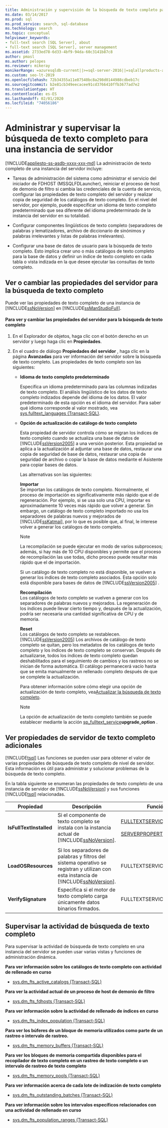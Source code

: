 ```yaml
---
title: Administración y supervisión de la búsqueda de texto completo para una instancia de SQL Server
ms.date: 03/14/2017
ms.prod: sql
ms.prod_service: search, sql-database
ms.technology: search
ms.topic: conceptual
helpviewer_keywords:
- full-text search [SQL Server], about
- full-text search [SQL Server], server management
ms.assetid: 2733ed78-6d33-4bf9-94da-60c3141b87c8
author: pmasl
ms.author: pelopes
ms.reviewer: mikeray
monikerRange: =azuresqldb-current||>=sql-server-2016||=sqlallproducts-allversions||>=sql-server-linux-2017||=azuresqldb-mi-current
ms.custom: seo-lt-2019
ms.openlocfilehash: 72b34355a11e87540bc8a298d0144988cdbeb17c
ms.sourcegitcommit: b2e81cb349eecacee91cd3766410ffb3677ad7e2
ms.translationtype: HT
ms.contentlocale: es-ES
ms.lasthandoff: 02/01/2020
ms.locfileid: "74056186"
---
```

# <a name="manage-and-monitor-full-text-search-for-a-server-instance"></a>Administrar y supervisar la búsqueda de texto completo para una instancia de servidor
[!INCLUDE[appliesto-ss-asdb-xxxx-xxx-md](../../includes/appliesto-ss-asdb-xxxx-xxx-md.md)]
  La administración de texto completo de una instancia del servidor incluye:  
  
-   Tareas de administración del sistema como administrar el servicio del iniciador de FDHOST (MSSQLFDLauncher), reiniciar el proceso de host de demonio de filtro si cambia las credenciales de la cuenta de servicio, configurar las propiedades de texto completo del servidor y realizar copia de seguridad de los catálogos de texto completo. En el nivel del servidor, por ejemplo, puede especificar un idioma de texto completo predeterminado que sea diferente del idioma predeterminado de la instancia del servidor en su totalidad.  
  
-   Configurar componentes lingüísticos de texto completo (separadores de palabras y lematizadores, archivo de diccionario de sinónimos y palabras irrelevantes y listas de palabras irrelevantes).  
  
-   Configurar una base de datos de usuario para la búsqueda de texto completo. Esto implica crear uno o más catálogos de texto completo para la base de datos y definir un índice de texto completo en cada tabla o vista indizada en la que desee ejecutar las consultas de texto completo.  
  
##  <a name="props"></a> Ver o cambiar las propiedades del servidor para la búsqueda de texto completo  
 Puede ver las propiedades de texto completo de una instancia de [!INCLUDE[ssNoVersion](../../includes/ssnoversion-md.md)] en [!INCLUDE[ssManStudioFull](../../includes/ssmanstudiofull-md.md)].  
  
#### <a name="to-view-and-change-server-properties-for-full-text-search"></a>Para ver y cambiar las propiedades del servidor para la búsqueda de texto completo  
  
1.  En el Explorador de objetos, haga clic con el botón derecho en un servidor y luego haga clic en **Propiedades**.  
  
2.  En el cuadro de diálogo **Propiedades del servidor** , haga clic en la página **Avanzadas** para ver información del servidor sobre la búsqueda de texto completo. Las propiedades de texto completo son las siguientes:  

    -   **Idioma de texto completo predeterminado**  
  
         Especifica un idioma predeterminado para las columnas indizadas de texto completo. El análisis lingüístico de los datos de texto completo indizados depende del idioma de los datos. El valor predeterminado de esta opción es el idioma del servidor. Para saber qué idioma corresponde al valor mostrado, vea [sys.fulltext_languages &#40;Transact-SQL&#41;](../../relational-databases/system-catalog-views/sys-fulltext-languages-transact-sql.md).  
  
    -   **Opción de actualización de catálogo de texto completo**  
  
         Esta propiedad de servidor controla cómo se migran los índices de texto completo cuando se actualiza una base de datos de [!INCLUDE[ssVersion2005](../../includes/ssversion2005-md.md)] a una versión posterior. Esta propiedad se aplica a la actualización al adjuntar una base de datos, restaurar una copia de seguridad de base de datos, restaurar una copia de seguridad de archivo o copiar la base de datos mediante el Asistente para copiar bases de datos.  
  
         Las alternativas son las siguientes:  
  
         **Importar**  
         Se importan los catálogos de texto completo. Normalmente, el proceso de importación es significativamente más rápido que el de regeneración. Por ejemplo, si se usa solo una CPU, importar es aproximadamente 10 veces más rápido que volver a generar. Sin embargo, un catálogo de texto completo importado no usa los separadores de palabras nuevos y mejorados de [!INCLUDE[ssKatmai](../../includes/sskatmai-md.md)], por lo que es posible que, al final, le interese volver a generar los catálogos de texto completo.  
  
        > [!NOTE]  
        >  La recompilación se puede ejecutar en modo de varios subprocesos; además, si hay más de 10 CPU disponibles y permite que el proceso de recompilación las use todas, dicho proceso puede resultar más rápido que el de importación.  
  
         Si un catálogo de texto completo no está disponible, se vuelven a generar los índices de texto completo asociados. Esta opción solo está disponible para bases de datos de [!INCLUDE[ssVersion2005](../../includes/ssversion2005-md.md)] .  
  
         **Recompilación**  
         Los catálogos de texto completo se vuelven a generar con los separadores de palabras nuevos y mejorados. La regeneración de los índices puede llevar cierto tiempo y, después de la actualización, podría ser necesaria una cantidad significativa de CPU y de memoria.  
  
         **Reset**  
         Los catálogos de texto completo se restablecen. [!INCLUDE[ssVersion2005](../../includes/ssversion2005-md.md)] Los archivos de catálogo de texto completo se quitan, pero los metadatos de los catálogos de texto completo y los índices de texto completo se conservan. Después de actualizarse, todos los índices de texto completo quedan deshabilitados para el seguimiento de cambios y los rastreos no se inician de forma automática. El catálogo permanecerá vacío hasta que se emita manualmente un rellenado completo después de que se complete la actualización.  
  
         Para obtener información sobre cómo elegir una opción de actualización de texto completo, vea[Actualizar la búsqueda de texto completo](../../relational-databases/search/upgrade-full-text-search.md).  
  
        > [!NOTE]  
        >  La opción de actualización de texto completo también se puede establecer mediante la acción [sp_fulltext_service](../../relational-databases/system-stored-procedures/sp-fulltext-service-transact-sql.md)**upgrade_option** .  
  
##  <a name="metadata"></a> Ver propiedades de servidor de texto completo adicionales  
 [!INCLUDE[tsql](../../includes/tsql-md.md)] Las funciones se pueden usar para obtener el valor de varias propiedades de búsqueda de texto completo de nivel de servidor. Esta información es útil para administrar y solucionar problemas de la búsqueda de texto completo.  
  
 En la tabla siguiente se enumeran las propiedades de texto completo de una instancia de servidor de [!INCLUDE[ssNoVersion](../../includes/ssnoversion-md.md)] y sus funciones [!INCLUDE[tsql](../../includes/tsql-md.md)] relacionadas.  
  
|Propiedad|Descripción|Función|  
|--------------|-----------------|--------------|  
|**IsFullTextInstalled**|Si el componente de texto completo se instala con la instancia actual de [!INCLUDE[ssNoVersion](../../includes/ssnoversion-md.md)].|[FULLTEXTSERVICEPROPERTY](../../t-sql/functions/fulltextserviceproperty-transact-sql.md)<br /><br /> [SERVERPROPERTY](../../t-sql/functions/serverproperty-transact-sql.md)|  
||||  
|**LoadOSResources**|Si los separadores de palabras y filtros del sistema operativo se registran y utilizan con esta instancia de [!INCLUDE[ssNoVersion](../../includes/ssnoversion-md.md)].|FULLTEXTSERVICEPROPERTY|  
|**VerifySignature**|Especifica si el motor de texto completo carga únicamente datos binarios firmados.|FULLTEXTSERVICEPROPERTY|  
  
##  <a name="monitor"></a> Supervisar la actividad de búsqueda de texto completo  
 Para supervisar la actividad de búsqueda de texto completo en una instancia del servidor se pueden usar varias vistas y funciones de administración dinámica.  
  
 **Para ver información sobre los catálogos de texto completo con actividad de rellenado en curso**  
  
-   [sys.dm_fts_active_catalogs &#40;Transact-SQL&#41;](../../relational-databases/system-dynamic-management-views/sys-dm-fts-active-catalogs-transact-sql.md)  
  
 **Para ver la actividad actual de un proceso de host de demonio de filtro**  
  
-   [sys.dm_fts_fdhosts &#40;Transact-SQL&#41;](../../relational-databases/system-dynamic-management-views/sys-dm-fts-fdhosts-transact-sql.md)  
  
 **Para ver información sobre la actividad de rellenado de índices en curso**  
  
-   [sys.dm_fts_index_population &#40;Transact-SQL&#41;](../../relational-databases/system-dynamic-management-views/sys-dm-fts-index-population-transact-sql.md)  
  
 **Para ver los búferes de un bloque de memoria utilizados como parte de un rastreo o intervalo de rastreo.**  
  
-   [sys.dm_fts_memory_buffers &#40;Transact-SQL&#41;](../../relational-databases/system-dynamic-management-views/sys-dm-fts-memory-buffers-transact-sql.md)  
  
 **Para ver los bloques de memoria compartida disponibles para el recopilador de texto completo en un rastreo de texto completo o un intervalo de rastreo de texto completo**  
  
-   [sys.dm_fts_memory_pools &#40;Transact-SQL&#41;](../../relational-databases/system-dynamic-management-views/sys-dm-fts-memory-pools-transact-sql.md)  
  
 **Para ver información acerca de cada lote de indización de texto completo**  
  
-   [sys.dm_fts_outstanding_batches &#40;Transact-SQL&#41;](../../relational-databases/system-dynamic-management-views/sys-dm-fts-outstanding-batches-transact-sql.md)  
  
 **Para ver información sobre los intervalos específicos relacionados con una actividad de rellenado en curso**  
  
-   [sys.dm_fts_population_ranges &#40;Transact-SQL&#41;](../../relational-databases/system-dynamic-management-views/sys-dm-fts-population-ranges-transact-sql.md)  
  
  
